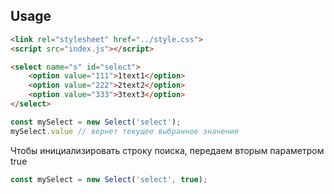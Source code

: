 ## Usage

```html 
<link rel="stylesheet" href="../style.css">
<script src="index.js"></script>

<select name="s" id="select">
    <option value="111">1text1</option>
    <option value="222">2text2</option>
    <option value="333">3text3</option>
</select>
```

```javascript
const mySelect = new Select('select');
mySelect.value // вернет текущее выбранное значение
```

Чтобы инициализировать строку поиска, передаем вторым параметром true
```javascript
const mySelect = new Select('select', true);
```